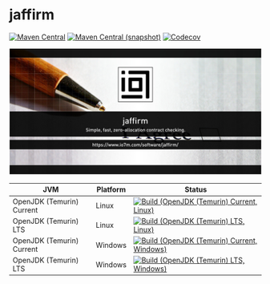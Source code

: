 jaffirm
===

[![Maven Central](https://img.shields.io/maven-central/v/com.io7m.jaffirm/com.io7m.jaffirm.svg?style=flat-square)](http://search.maven.org/#search%7Cga%7C1%7Cg%3A%22com.io7m.jaffirm%22)
[![Maven Central (snapshot)](https://img.shields.io/nexus/s/https/s01.oss.sonatype.org/com.io7m.jaffirm/com.io7m.jaffirm.svg?style=flat-square)](https://s01.oss.sonatype.org/content/repositories/snapshots/com/io7m/jaffirm/)
[![Codecov](https://img.shields.io/codecov/c/github/io7m/jaffirm.svg?style=flat-square)](https://codecov.io/gh/io7m/jaffirm)

![jaffirm](./src/site/resources/jaffirm.jpg?raw=true)

| JVM | Platform | Status |
|-----|----------|--------|
| OpenJDK (Temurin) Current | Linux | [![Build (OpenJDK (Temurin) Current, Linux)](https://img.shields.io/github/actions/workflow/status/io7m/jaffirm/workflows/main.linux.temurin.current.yml)](https://github.com/io7m/jaffirm/actions?query=workflow%3Amain.linux.temurin.current)|
| OpenJDK (Temurin) LTS | Linux | [![Build (OpenJDK (Temurin) LTS, Linux)](https://img.shields.io/github/actions/workflow/status/io7m/jaffirm/workflows/main.linux.temurin.lts.yml)](https://github.com/io7m/jaffirm/actions?query=workflow%3Amain.linux.temurin.lts)|
| OpenJDK (Temurin) Current | Windows | [![Build (OpenJDK (Temurin) Current, Windows)](https://img.shields.io/github/actions/workflow/status/io7m/jaffirm/workflows/main.windows.temurin.current.yml)](https://github.com/io7m/jaffirm/actions?query=workflow%3Amain.windows.temurin.current)|
| OpenJDK (Temurin) LTS | Windows | [![Build (OpenJDK (Temurin) LTS, Windows)](https://img.shields.io/github/actions/workflow/status/io7m/jaffirm/workflows/main.windows.temurin.lts.yml)](https://github.com/io7m/jaffirm/actions?query=workflow%3Amain.windows.temurin.lts)|
